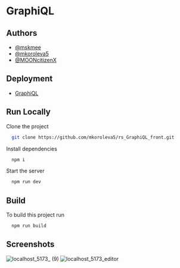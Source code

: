 # GraphiQL

## Authors

- [@mskmee](https://www.github.com/@mskmee)
- [@mkoroleva5](https://www.github.com/mkoroleva5)
- [@MOONcitizenX](https://www.github.com/MOONcitizenX)

## Deployment  

- [GraphiQL](https://graphiql-rs.netlify.app/)

## Run Locally

Clone the project

```bash
  git clone https://github.com/mkoroleva5/rs_GraphiQL_front.git
```

Install dependencies

```bash
  npm i
```

Start the server

```bash
  npm run dev
```

## Build

To build this project run

```bash
  npm run build
```

## Screenshots  

![localhost_5173_ (9)](https://github.com/mkoroleva5/rs_GraphiQL_front/assets/105849327/6a8f17ee-0e7f-4479-a089-d03e58f75eec)
![localhost_5173_editor](https://github.com/mkoroleva5/rs_GraphiQL_front/assets/105849327/8afa6b3c-9ebb-4a33-946a-6b95282e45d4)
